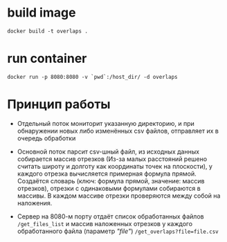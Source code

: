 
# build image

```
docker build -t overlaps .
```

# run container
```
docker run -p 8080:8080 -v `pwd`:/host_dir/ -d overlaps
```

# Принцип работы

* Отдельный поток мониторит указанную директорию, 
и при обнаружении новых либо изменённых csv файлов, отправляет их в очередь обработки
 
* Основной поток парсит csv-шный файл, из исходных данных собирается массив отрезков
(Из-за малых расстояний решено считать широту и долготу как координаты точек на плоскости),
у каждого отрезка вычисляется примерная формула прямой.
Создаётся словарь (ключ: формула прямой, значение: массив отрезков),
отрезки с одинаковыми формулами собираются в массивы.
В каждом массиве отрезки проверяются между собой на наложения. 

* Сервер на 8080-м порту отдаёт список обработанных файлов `/get_files_list`
и массив наложенных отрезков у каждого обработанного файла (параметр _"file"_) `/get_overlaps?file=file.csv`
